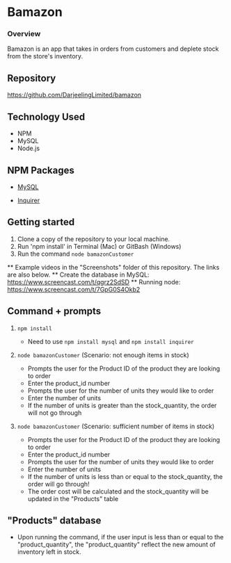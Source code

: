 # Bamazon

### Overview

Bamazon is an app that takes in orders from customers and deplete stock from the store's inventory. 

## Repository

https://github.com/DarjeelingLimited/bamazon

## Technology Used

* NPM
* MySQL
* Node.js

## NPM Packages

   * [MySQL](https://www.npmjs.com/package/mysql)

   * [Inquirer](https://www.npmjs.com/package/inquirer)

   
## Getting started

1. Clone a copy of the repository to your local machine. 
2. Run 'npm install' in Terminal (Mac) or GitBash (Windows)
3. Run the command
```node bamazonCustomer```

** Example videos in the "Screenshots" folder of this repository. The links are also below.
** Create the database in MySQL: https://www.screencast.com/t/qgrz2SdSD
** Running node:  https://www.screencast.com/t/7GpG0S4Okb2

## Command + prompts

1. `npm install`
    * Need to use `npm install mysql` and `npm install inquirer`

2. `node bamazonCustomer` (Scenario: not enough items in stock)
    * Prompts the user for the Product ID of the product they are looking to order
     * Enter the product_id number
    * Prompts the user for the number of units they would like to order
     * Enter the number of units
     * If the number of units is greater than the stock_quantity, the order will not go through
    
3. `node bamazonCustomer` (Scenario: sufficient number of items in stock)
    * Prompts the user for the Product ID of the product they are looking to order
     * Enter the product_id number
    * Prompts the user for the number of units they would like to order
     * Enter the number of units
     * If the number of units is less than or equal to the stock_quantity, the order will go through! 
     * The order cost will be calculated and the stock_quantity will be updated in the "Products" table
     
## "Products" database

* Upon running the command, if the user input is less than or equal to the "product_quantity", the "product_quantity" reflect the new amount of inventory left in stock. 

